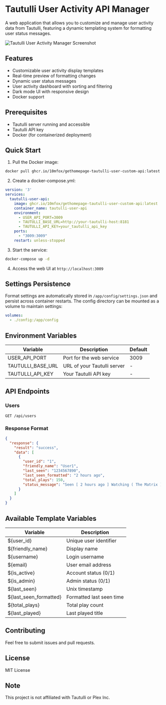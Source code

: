 # Tautulli User Activity API Manager

A web application that allows you to customize and manage user activity data from Tautulli, featuring a dynamic templating system for formatting user status messages.

![Tautulli User Activity Manager Screenshot](https://via.placeholder.com/800x400)

## Features

- Customizable user activity display templates
- Real-time preview of formatting changes
- Dynamic user status messages
- User activity dashboard with sorting and filtering
- Dark mode UI with responsive design
- Docker support

## Prerequisites

- Tautulli server running and accessible
- Tautulli API key
- Docker (for containerized deployment)

## Quick Start

1. Pull the Docker image:
```bash
docker pull ghcr.io/10mfox/gethomepage-tautulli-user-custom-api:latest
```

2. Create a docker-compose.yml:
```yaml
version: '3'
services:
  tautulli-user-api:
    image: ghcr.io/10mfox/gethomepage-tautulli-user-custom-api:latest
    container_name: tautulli-user-api
    environment:
      - USER_API_PORT=3009
      - TAUTULLI_BASE_URL=http://your-tautulli-host:8181
      - TAUTULLI_API_KEY=your_tautulli_api_key
    ports:
      - "3009:3009"
    restart: unless-stopped
```

3. Start the service:
```bash
docker-compose up -d
```

4. Access the web UI at `http://localhost:3009`

## Settings Persistence

Format settings are automatically stored in `/app/config/settings.json` and persist across container restarts. The config directory can be mounted as a volume to maintain settings:

```yaml
volumes:
  - ./config:/app/config
```

## Environment Variables

| Variable | Description | Default |
|----------|-------------|---------|
| USER_API_PORT | Port for the web service | 3009 |
| TAUTULLI_BASE_URL | URL of your Tautulli server | - |
| TAUTULLI_API_KEY | Your Tautulli API key | - |

## API Endpoints

### Users
```
GET /api/users
```

### Response Format

```json
{
  "response": {
    "result": "success",
    "data": [
      {
        "user_id": "1",
        "friendly_name": "User1",
        "last_seen": "1234567890",
        "last_seen_formatted": "2 hours ago",
        "total_plays": 150,
        "status_message": "Seen [ 2 hours ago ] Watching ( The Matrix )"
      }
    ]
  }
}
```

## Available Template Variables

| Variable | Description |
|----------|-------------|
| ${user_id} | Unique user identifier |
| ${friendly_name} | Display name |
| ${username} | Login username |
| ${email} | User email address |
| ${is_active} | Account status (0/1) |
| ${is_admin} | Admin status (0/1) |
| ${last_seen} | Unix timestamp |
| ${last_seen_formatted} | Formatted last seen time |
| ${total_plays} | Total play count |
| ${last_played} | Last played title |

## Contributing

Feel free to submit issues and pull requests.

## License

MIT License

## Note

This project is not affiliated with Tautulli or Plex Inc.
